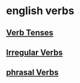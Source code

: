 # english verbs
## [Verb Tenses](verbTenses.md)

## [Irregular Verbs](irregularVerbs.md)

## [phrasal Verbs](phrasalVerbs.md)
